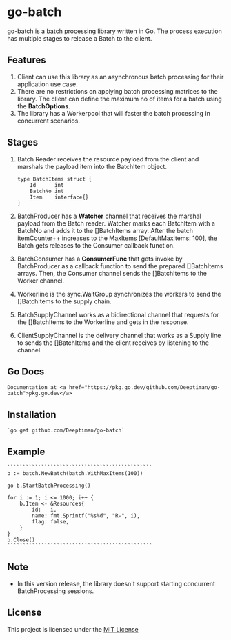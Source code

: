 # go-batch
go-batch is a batch processing library written in Go. The process execution has multiple stages to release a Batch to the client.

## Features

1. Client can use this library as an asynchronous batch processing for their application use case.
2. There are no restrictions on applying batch processing matrices to the library. The client can define the maximum no of items for a batch using the <b>BatchOptions</b>.
3. The library has a Workerpool that will faster the batch processing in concurrent scenarios.

## Stages

 1. Batch Reader receives the resource payload from the client and marshals the payload item into the BatchItem object.

    ``````````````````````````
    type BatchItems struct {
        Id      int
        BatchNo int
        Item    interface{}
    } 

    ``````````````````````````
2. BatchProducer has a <b>Watcher</b> channel that receives the marshal payload from the Batch reader. Watcher marks each BatchItem with a BatchNo and adds it to the []BatchItems array. After the batch itemCounter++ increases to the MaxItems [DefaultMaxItems: 100], the Batch gets
releases to the Consumer callback function.

3. BatchConsumer has a <b>ConsumerFunc</b> that gets invoke by BatchProducer as a callback function to send the prepared []BatchItems arrays. Then, the Consumer channel sends the 
[]BatchItems to the Worker channel.

4. Workerline is the sync.WaitGroup synchronizes the workers to send the []BatchItems to the supply chain.

5. BatchSupplyChannel works as a bidirectional channel that requests for the []BatchItems to the Workerline and gets in the response.

6. ClientSupplyChannel is the delivery channel that works as a Supply line to sends the []BatchItems and the client receives by listening to the channel.


## Go Docs

    Documentation at <a href="https://pkg.go.dev/github.com/Deeptiman/go-batch">pkg.go.dev</a>

## Installation

    `go get github.com/Deeptiman/go-batch`

## Example

    ```````````````````````````````````````````````
    b := batch.NewBatch(batch.WithMaxItems(100))

    go b.StartBatchProcessing()

    for i := 1; i <= 1000; i++ {
        b.Item <- &Resources{
            id:   i,
            name: fmt.Sprintf("%s%d", "R-", i),
            flag: false,
        }
    }
    b.Close()
    ```````````````````````````````````````````````
## Note
- In this version release, the library doesn't support starting concurrent BatchProcessing sessions. 

## License

This project is licensed under the <a href="https://github.com/Deeptiman/go-batch/blob/main/LICENSE">MIT License</a>